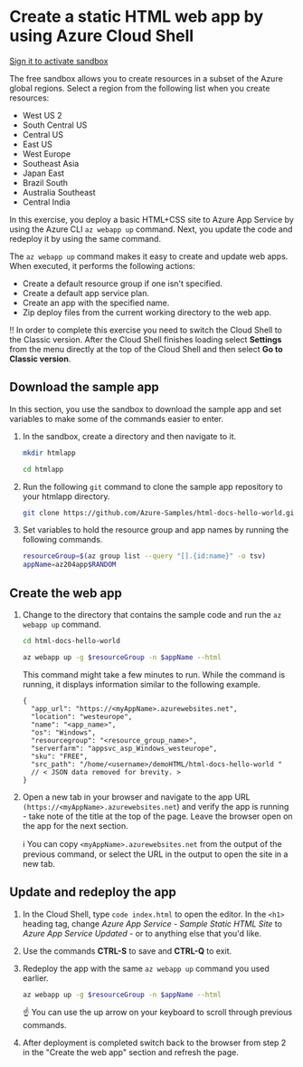 # Create a static HTML web app by using Azure Cloud Shell

[Sign it to activate sandbox](https://learn.microsoft.com/en-us/training/modules/introduction-to-azure-app-service/7-create-html-web-app?activate-azure-sandbox=true)

The free sandbox allows you to create resources in a subset of the Azure global regions. Select a region from the following list when you create resources:

- West US 2
- South Central US
- Central US
- East US
- West Europe
- Southeast Asia
- Japan East
- Brazil South
- Australia Southeast
- Central India

In this exercise, you deploy a basic HTML+CSS site to Azure App Service by using the Azure CLI `az webapp up` command. Next, you update the code and redeploy it by using the same command.

The `az webapp up` command makes it easy to create and update web apps. When executed, it performs the following actions:

- Create a default resource group if one isn't specified.
- Create a default app service plan.
- Create an app with the specified name.
- Zip deploy files from the current working directory to the web app.

:bangbang: In order to complete this exercise you need to switch the Cloud Shell to the Classic version. After the Cloud Shell finishes loading select **Settings** from the menu directly at the top of the Cloud Shell and then select **Go to Classic version**.

## Download the sample app

In this section, you use the sandbox to download the sample app and set variables to make some of the commands easier to enter.

1. In the sandbox, create a directory and then navigate to it.

   ```sh
   mkdir htmlapp

   cd htmlapp
   ```

1. Run the following `git` command to clone the sample app repository to your htmlapp directory.

   ```sh
   git clone https://github.com/Azure-Samples/html-docs-hello-world.git
   ```

1. Set variables to hold the resource group and app names by running the following commands.

   ```sh
   resourceGroup=$(az group list --query "[].{id:name}" -o tsv)
   appName=az204app$RANDOM
   ```

## Create the web app

1. Change to the directory that contains the sample code and run the `az webapp up` command.

   ```sh
   cd html-docs-hello-world

   az webapp up -g $resourceGroup -n $appName --html
   ```

   This command might take a few minutes to run. While the command is running, it displays information similar to the following example.

   ```jsonc
   {
     "app_url": "https://<myAppName>.azurewebsites.net",
     "location": "westeurope",
     "name": "<app_name>",
     "os": "Windows",
     "resourcegroup": "<resource_group_name>",
     "serverfarm": "appsvc_asp_Windows_westeurope",
     "sku": "FREE",
     "src_path": "/home/<username>/demoHTML/html-docs-hello-world "
     // < JSON data removed for brevity. >
   }
   ```

1. Open a new tab in your browser and navigate to the app URL `(https://<myAppName>.azurewebsites.net`) and verify the app is running - take note of the title at the top of the page. Leave the browser open on the app for the next section.

   :information_source: You can copy `<myAppName>.azurewebsites.net` from the output of the previous command, or select the URL in the output to open the site in a new tab.

## Update and redeploy the app

1. In the Cloud Shell, type `code index.html` to open the editor. In the `<h1>` heading tag, change _Azure App Service - Sample Static HTML Site_ to _Azure App Service Updated_ - or to anything else that you'd like.

1. Use the commands **CTRL-S** to save and **CTRL-Q** to exit.

1. Redeploy the app with the same `az webapp up` command you used earlier.

   ```sh
   az webapp up -g $resourceGroup -n $appName --html
   ```

   :point_up: You can use the up arrow on your keyboard to scroll through previous commands.

1. After deployment is completed switch back to the browser from step 2 in the "Create the web app" section and refresh the page.
